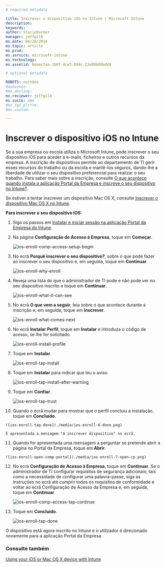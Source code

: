 ```yaml
---
# required metadata

title: Inscrever o dispositivo iOS no Intune | Microsoft Intune
description:
keywords:
author: Staciebarker
manager: jeffgilb
ms.date: 04/28/2016
ms.topic: article
ms.prod:
ms.service: microsoft-intune
ms.technology:
ms.assetid: 6eeec7aa-1b07-4ce3-894c-13e09b89bdd4

# optional metadata

ROBOTS: noindex
#audience:
#ms.devlang:
ms.reviewer: jeffgilb
ms.suite: ems
#ms.tgt_pltfrm:
#ms.custom:

---
```



# Inscrever o dispositivo iOS no Intune

Se a sua empresa ou escola utiliza o Microsoft Intune, pode inscrever o seu dispositivo iOS para aceder a e-mails, ficheiros e outros recursos da empresa. A inscrição de dispositivos permite ao departamento de TI gerir esses recursos do trabalho ou da escola e mantê-los seguros, dando-lhe a liberdade de utilizar o seu dispositivo preferencial para realizar o seu trabalho. Para saber mais sobre a inscrição, consulte [O que acontece quando instala a aplicação Portal da Empresa e inscreve o seu dispositivo no Intune?](what-happens-if-you-install-the-company-portal-app-and-enroll-your-device-in-intune-ios.md).

Se estiver a tentar inscrever um dispositivo Mac OS X, consulte [Inscrever o dispositivo Mac OS X no Intune](enroll-your-device-in-intune-mac-os-x.md).


**Para inscrever o seu dispositivo iOS:**

1.  Siga os passos em [Instalar e iniciar sessão na aplicação Portal da Empresa do Intune](install-and-sign-in-to-the-intune-company-portal-app-ios.md).

2. Na página **Configuração de Acesso à Empresa**, toque em **Começar**.

    ![ios-enroll-comp-access-setup-begin](./media/ios-enroll-1a-comp-access-setup.png) 

3. No ecrã **Porquê inscrever o seu dispositivo?**, sobre o que pode fazer ao inscrever o seu dispositivo e, em seguida, toque em **Continuar**.

    ![ios-enroll-why-enroll](./media/ios-enroll-1b-why-enroll.png) 

4. Reveja uma lista do que o administrador de TI pode e não pode ver no seu dispositivo inscrito e toque em **Continuar**.

    ![ios-enroll-what-it-can-see](./media/ios-enroll-1c-we-care-privacy.png) 

5.  No ecrã **O que vem a seguir**, leia sobre o que acontece durante a inscrição e, em seguida, toque em **Inscrever**.

    ![ios-enroll-what-comes-next](./media/ios-enroll-1d-what-comes-next.png) 

6.  No ecrã **Instalar Perfil**, toque em **Instalar** e introduza o código de acesso, se lhe for solicitado.

    ![ios-enroll-install-profile](./media/ios-enroll-2-mgt-profile-install.png) 
  
7.  Toque em **Instalar**.

    ![ios-enroll-tap-install](./media/ios-enroll-3-mgt-profile-install-2.png)    

8.  Toque em **Instalar** para indicar que leu o aviso.

    ![ios-enroll-tap-install-after-warning](./media/ios-enroll-4-warning.png) 

9.  Toque em **Confiar**.

    ![ios-enroll-tap-trust](./media/ios-enroll-5-trust.png) 

10.  Quando o ecrã mudar para mostrar que o perfil concluiu a instalação, toque em **Concluído**.

    ![ios-enroll-tap-done](./media/ios-enroll-6-done.png) 

    É apresentada a mensagem "A inscrever dispositivo" no ecrã.

11.  Quando for apresentada uma mensagem a perguntar se pretende abrir a página no Portal da Empresa, toque em **Abrir**.

    ![ios-enroll-open-comp-portal](./media/ios-enroll-7-open-cp.png) 

12. No ecrã **Configuração de Acesso à Empresa**, toque em **Continuar**. Se o administrador de TI configurar requisitos de segurança adicionais, tais como a necessidade de configurar uma palavra-passe, siga as instruções no ecrã até cumprir todos os requisitos de conformidade e voltar ao ecrã Configuração de Acesso da Empresa e, em seguida, toque em **Continuar**.

    ![ios-enroll-comp-access-tap-continue](./media/ios-enroll-8-comp-access-setup-compliance.png) 

13. Toque em **Concluído**. 

    ![ios-enroll-tap-done](./media/ios-enroll-9-comp-access-setup-complete.png) 

O dispositivo está agora inscrito no Intune e o utilizador é direcionado novamente para a aplicação Portal da Empresa.

    

  

### Consulte também
[Using your iOS or Mac OS X device with Intune](using-your-ios-or-mac-os-x-device-with-intune.md)

<!--HONumber=May16_HO1-->


